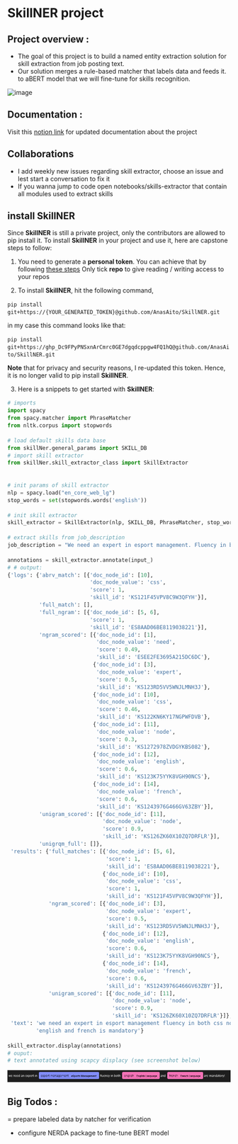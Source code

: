 # SkillNER project

## Project overview : 
- The goal of this project is to build a named entity extraction solution for skill extraction from job posting text.
- Our solution merges a rule-based matcher that labels data and feeds it. to aBERT model that we will fine-tune for skills recognition.

![image](https://user-images.githubusercontent.com/56308112/128958594-79813e72-b688-4a9a-9267-324f098d4b0c.png)


## Documentation : 
Visit this [notion link](https://sudsy-dill-008.notion.site/f6596c10b49545d5a740e0ecc21a5a46?v=801ba1af94a0484d8af732347c211fb0) for updated documentation about the project 


## Collaborations 
- I add weekly new issues regarding skill extractor, choose an issue and lest start a conversation to fix it 
- If you wanna jump to code open notebooks/skills-extractor that contain all modules used to extract skills 

## install SkillNER
Since **SkillNER** is still a private project, only the contributors are allowed to pip install it. To install **SkillNER** in your project and use it, here are capstone steps to follow:

1. You need to generate a **personal token**. You can achieve that by following [these steps](https://docs.github.com/en/github/authenticating-to-github/keeping-your-account-and-data-secure/creating-a-personal-access-token)
Only tick **repo** to give reading / writing access to your repos


2. To install **SkillNER**, hit the following command,


`pip install git+https://{YOUR_GENERATED_TOKEN}@github.com/AnasAito/SkillNER.git`


in my case this command looks like that:


`pip install git+https://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@github.com/AnasAito/SkillNER.git`


**Note** that for privacy and security reasons, I re-updated this token. Hence, it is no longer valid to pip install **SkillNER**.


3. Here is a snippets to get started with **SkillNER**:

```python
# imports
import spacy
from spacy.matcher import PhraseMatcher
from nltk.corpus import stopwords

# load default skills data base
from skillNer.general_params import SKILL_DB
# import skill extractor
from skillNer.skill_extractor_class import SkillExtractor


# init params of skill extractor
nlp = spacy.load("en_core_web_lg")
stop_words = set(stopwords.words('english'))

# init skill extractor
skill_extractor = SkillExtractor(nlp, SKILL_DB, PhraseMatcher, stop_words)

# extract skills from job_description
job_description = "We need an expert in esport management. Fluency in both english and french is mandatory!"

annotations = skill_extractor.annotate(input_)
# # output:
{'logs': {'abrv_match': [{'doc_node_id': [10],
                          'doc_node_value': 'css',
                          'score': 1,
                          'skill_id': 'KS121F45VPV8C9W3QFYH'}],
          'full_match': [],
          'full_ngram': [{'doc_node_id': [5, 6],
                          'score': 1,
                          'skill_id': 'ES8AAD06BE8119038221'}],
          'ngram_scored': [{'doc_node_id': [1],
                            'doc_node_value': 'need',
                            'score': 0.49,
                            'skill_id': 'ESEE2FE3695A215DC6DC'},
                           {'doc_node_id': [3],
                            'doc_node_value': 'expert',
                            'score': 0.5,
                            'skill_id': 'KS123RD5VV5WNJLMNH3J'},
                           {'doc_node_id': [10],
                            'doc_node_value': 'css',
                            'score': 0.46,
                            'skill_id': 'KS122KN6KY17NGPWFDVB'},
                           {'doc_node_id': [11],
                            'doc_node_value': 'node',
                            'score': 0.3,
                            'skill_id': 'KS1272978ZVDGYKBS082'},
                           {'doc_node_id': [12],
                            'doc_node_value': 'english',
                            'score': 0.6,
                            'skill_id': 'KS123K75YYK8VGH90NCS'},
                           {'doc_node_id': [14],
                            'doc_node_value': 'french',
                            'score': 0.6,
                            'skill_id': 'KS1243976G466GV63ZBY'}],
          'unigram_scored': [{'doc_node_id': [11],
                              'doc_node_value': 'node',
                              'score': 0.9,
                              'skill_id': 'KS126ZK60X10ZQ7DRFLR'}],
          'unigrqm_full': []},
 'results': {'full_matches': [{'doc_node_id': [5, 6],
                               'score': 1,
                               'skill_id': 'ES8AAD06BE8119038221'},
                              {'doc_node_id': [10],
                               'doc_node_value': 'css',
                               'score': 1,
                               'skill_id': 'KS121F45VPV8C9W3QFYH'}],
             'ngram_scored': [{'doc_node_id': [3],
                               'doc_node_value': 'expert',
                               'score': 0.5,
                               'skill_id': 'KS123RD5VV5WNJLMNH3J'},
                              {'doc_node_id': [12],
                               'doc_node_value': 'english',
                               'score': 0.6,
                               'skill_id': 'KS123K75YYK8VGH90NCS'},
                              {'doc_node_id': [14],
                               'doc_node_value': 'french',
                               'score': 0.6,
                               'skill_id': 'KS1243976G466GV63ZBY'}],
             'unigram_scored': [{'doc_node_id': [11],
                                 'doc_node_value': 'node',
                                 'score': 0.9,
                                 'skill_id': 'KS126ZK60X10ZQ7DRFLR'}]},
 'text': 'we need an expert in esport management fluency in both css node '
         'english and french is mandatory'}

skill_extractor.display(annotations)
# ouput:
# text annotated using scapcy displacy (see screenshot below)
```

<img src="screenshots/displacy_result.png" alt="output of skill_extractor.display(annotations)">


## Big Todos :
= prepare labeled data by natcher for verification 
- configure NERDA package to fine-tune BERT model
